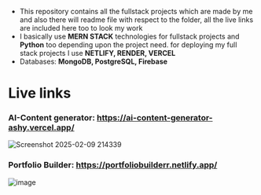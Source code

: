 - This repository contains all the fullstack projects which are made by me and also there will readme file with respect to the folder, all the live links are included here too to look my work
- I basically use **MERN STACK** technologies for fullstack projects and **Python** too depending upon the project need. for deploying my full stack projects I use **NETLIFY, RENDER, VERCEL**
- Databases: **MongoDB, PostgreSQL, Firebase**

# **Live links**
### AI-Content generator: https://ai-content-generator-ashy.vercel.app/ ###
![Screenshot 2025-02-09 214339](https://github.com/user-attachments/assets/efd55dfc-3e29-424f-8a2d-ab8e4a0c1d83)

### Portfolio Builder: https://portfoliobuilderr.netlify.app/ ###
![image](https://github.com/user-attachments/assets/4d653ea0-2d26-4a01-9124-f9f401e09119)

